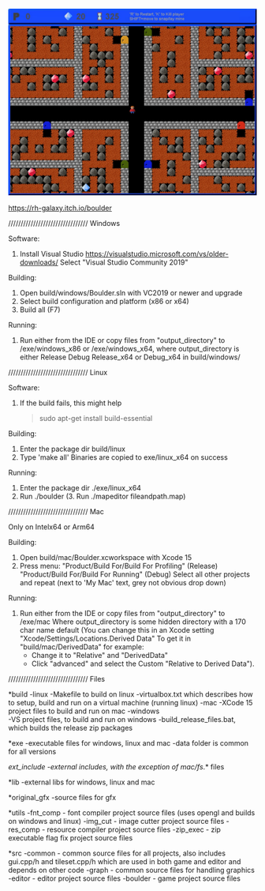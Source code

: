 ![Screenshot](/boulder_screen3.jpg?raw=true "Title")

https://rh-galaxy.itch.io/boulder

////////////////////////////////
Windows

Software:
1. Install Visual Studio
   https://visualstudio.microsoft.com/vs/older-downloads/
   Select "Visual Studio Community 2019"

Building:
1. Open
   build/windows/Boulder.sln with VC2019 or
   newer and upgrade
2. Select build configuration and platform (x86 or x64)
3. Build all (F7)

Running:
1. Run either from the IDE or copy files from "output_directory" to
    /exe/windows_x86 or /exe/windows_x64, where output_directory is
    either Release Debug Release_x64 or Debug_x64 in build/windows/



////////////////////////////////
Linux

Software:
1. If the build fails, this might help
   > sudo apt-get install build-essential

Building:
1. Enter the package dir build/linux
2. Type 'make all'
   Binaries are copied to exe/linux_x64 on success

Running:
1. Enter the package dir ./exe/linux_x64
2. Run ./boulder
(3. Run ./mapeditor fileandpath.map)



////////////////////////////////
Mac

Only on Intelx64 or Arm64

Building:
1. Open build/mac/Boulder.xcworkspace with Xcode 15
2. Press menu: "Product/Build For/Build For Profiling" (Release)
               "Product/Build For/Build For Running" (Debug)
   Select all other projects and repeat (next to 'My Mac' text, grey not obvious
   drop down)

Running:
1. Run either from the IDE or copy files from "output_directory" to /exe/mac
   Where output_directory is some hidden directory with a 170 char name default
    (You can change this in an Xcode setting "Xcode/Settings/Locations.Derived Data"
    To get it in "build/mac/DerivedData" for example:
    - Change it to "Relative" and "DerivedData"
    - Click "advanced" and select the Custom "Relative to Derived Data").



////////////////////////////////
Files

*build
    -linux
        -Makefile to build on linux
        -virtualbox.txt which describes how to setup, build and run on a virtual machine (running linux)
    -mac
        -XCode 15 project files to build and run on mac
    -windows       
        -VS project files, to build and run on windows
        -build_release_files.bat, which builds the release zip packages

*exe
    -executable files for windows, linux and mac
    -data folder is common for all versions

*ext_include
    -external includes, with the exception of mac/fs*.* files

*lib
    -external libs for windows, linux and mac

*original_gfx
    -source files for gfx

*utils
    -fnt_comp - font compiler project source files (uses opengl and builds on windows and linux)
    -img_cut - image cutter project source files
    -res_comp - resource compiler project source files
    -zip_exec - zip executable flag fix project source files

*src
    -common - common source files for all projects, also includes gui.cpp/h and tileset.cpp/h which are used in both game and editor and depends on other code
    -graph - common source files for handling graphics
    -editor - editor project source files
    -boulder - game project source files
